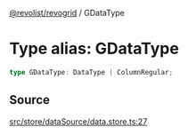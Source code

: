 [@revolist/revogrid](README.md) / GDataType

# Type alias: GDataType

```ts
type GDataType: DataType | ColumnRegular;
```

## Source

[src/store/dataSource/data.store.ts:27](https://github.com/revolist/revogrid/blob/ace6403c43f42f0eb026a7e73c0ae179d3a4c66f/src/store/dataSource/data.store.ts#L27)
